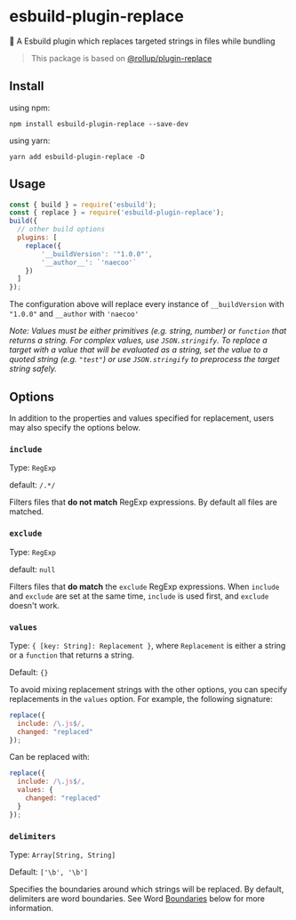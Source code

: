 # esbuild-plugin-replace
🚀 A Esbuild plugin which replaces targeted strings in files while bundling

> This package is based on [@rollup/plugin-replace](https://github.com/rollup/plugins/tree/master/packages/replace#readme)


## Install

using npm:
```console
npm install esbuild-plugin-replace --save-dev
```
using yarn:
```console
yarn add esbuild-plugin-replace -D
```

## Usage
```js
const { build } = require('esbuild');
const { replace } = require('esbuild-plugin-replace');
build({
  // other build options
  plugins: [
    replace({
        '__buildVersion': '"1.0.0"',
        '__author__': `'naecoo'`
    })
  ]
});
```

The configuration above will replace every instance of `__buildVersion` with `"1.0.0"` and `__author` with `'naecoo'`

*Note: Values must be either primitives (e.g. string, number) or `function` that returns a string. For complex values, use `JSON.stringify`. To replace a target with a value that will be evaluated as a string, set the value to a quoted string (e.g. `"test"`) or use `JSON.stringify` to preprocess the target string safely.*



## Options

In addition to the properties and values specified for replacement, users may also specify the options below.

### `include`
Type: `RegExp`

default: `/.*/`

Filters files that **do not match** RegExp expressions. By default all files are matched.


### `exclude`
Type: `RegExp`

default: `null`

Filters files that **do match** the `exclude` RegExp expressions. When `include` and `exclude` are set at the same time, `include` is used first, and `exclude` doesn't work.  


### `values`
Type: `{ [key: String]: Replacement }`, where `Replacement` is either a string or a `function` that returns a string.

Default: `{}`

To avoid mixing replacement strings with the other options, you can specify replacements in the `values` option. For example, the following signature:

```javascript
replace({
  include: /\.js$/,
  changed: "replaced"
});
```

Can be replaced with:

```javascript
replace({
  include: /\.js$/,
  values: {
    changed: "replaced"
  }
});
```


### `delimiters`
Type: `Array[String, String]`

Default: `['\b', '\b']`

Specifies the boundaries around which strings will be replaced. By default, delimiters are word boundaries. See Word [Boundaries](https://stackoverflow.com/questions/1324676/what-is-a-word-boundary-in-regex) below for more information.